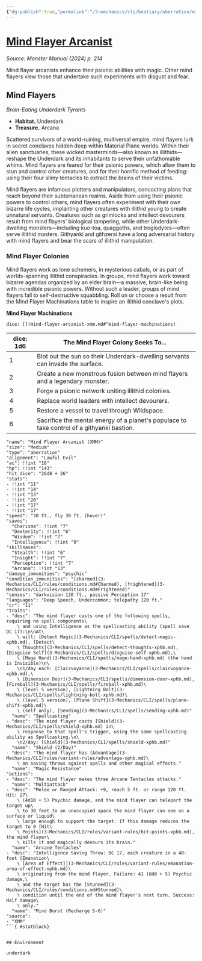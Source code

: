 ```yaml
---
{"dg-publish":true,"permalink":"/3-mechanics/cli/bestiary/aberration/mind-flayer-arcanist-xmm/","tags":["ttrpg-cli/compendium/src/5e/xmm","ttrpg-cli/monster/cr/11","ttrpg-cli/monster/environment/underdark","ttrpg-cli/monster/size/medium","ttrpg-cli/monster/type/aberration"],"created":"2025-02-22T12:02:28.213-05:00","updated":"2025-02-26T17:46:11.201-05:00"}
---
```


# [Mind Flayer Arcanist](3-Mechanics/CLI/bestiary/aberration/mind-flayer-arcanist-xmm.md)
*Source: Monster Manual (2024) p. 214*  

Mind flayer arcanists enhance their psionic abilities with magic. Other mind flayers view those that undertake such experiments with disgust and fear.

## Mind Flayers

*Brain-Eating Underdark Tyrants*

- **Habitat.** Underdark  
- **Treasure.** Arcana  

Scattered survivors of a world-ruining, multiversal empire, mind flayers lurk in secret conclaves hidden deep within Material Plane worlds. Within their alien sanctuaries, these wicked masterminds—also known as illithids—reshape the Underdark and its inhabitants to serve their unfathomable whims. Mind flayers are feared for their psionic powers, which allow them to stun and control other creatures, and for their horrific method of feeding: using their four slimy tentacles to extract the brains of their victims.

Mind flayers are infamous plotters and manipulators, concocting plans that reach beyond their subterranean realms. Aside from using their psionic powers to control others, mind flayers often experiment with their own bizarre life cycles, implanting other creatures with illithid young to create unnatural servants. Creatures such as grimlocks and intellect devourers result from mind flayers' biological tampering, while other Underdark-dwelling monsters—including kuo-toa, quaggoths, and troglodytes—often serve illithid masters. Githyanki and githzerai have a long adversarial history with mind flayers and bear the scars of illithid manipulation.

### Mind Flayer Colonies

Mind flayers work as lone schemers, in mysterious cabals, or as part of worlds-spanning illithid conspiracies. In groups, mind flayers work toward bizarre agendas organized by an elder brain—a massive, brain-like being with incredible psionic powers. Without such a leader, groups of mind flayers fall to self-destructive squabbling. Roll on or choose a result from the Mind Flayer Machinations table to inspire an illithid conclave's plots.

**Mind Flayer Machinations**

`dice: [](mind-flayer-arcanist-xmm.md#^mind-flayer-machinations)`

| dice: 1d6 | The Mind Flayer Colony Seeks To... |
|-----------|------------------------------------|
| 1 | Blot out the sun so their Underdark-dwelling servants can invade the surface. |
| 2 | Create a new monstrous fusion between mind flayers and a legendary monster. |
| 3 | Forge a psionic network uniting illithid colonies. |
| 4 | Replace world leaders with intellect devourers. |
| 5 | Restore a vessel to travel through Wildspace. |
| 6 | Sacrifice the mental energy of a planet's populace to take control of a githyanki bastion. |{ #mind-flayer-machinations}


```statblock
"name": "Mind Flayer Arcanist (XMM)"
"size": "Medium"
"type": "aberration"
"alignment": "Lawful Evil"
"ac": !!int "16"
"hp": !!int "143"
"hit_dice": "26d8 + 26"
"stats":
- !!int "11"
- !!int "14"
- !!int "13"
- !!int "20"
- !!int "17"
- !!int "17"
"speed": "30 ft., fly 30 ft. (hover)"
"saves":
  "Charisma": !!int "7"
  "Dexterity": !!int "6"
  "Wisdom": !!int "7"
  "Intelligence": !!int "9"
"skillsaves":
  "Stealth": !!int "6"
  "Insight": !!int "7"
  "Perception": !!int "7"
  "Arcana": !!int "13"
"damage_immunities": "psychic"
"condition_immunities": "[charmed](3-Mechanics/CLI/rules/conditions.md#Charmed), [frightened](3-Mechanics/CLI/rules/conditions.md#Frightened)"
"senses": "darkvision 120 ft., passive Perception 17"
"languages": "Deep Speech, Undercommon; telepathy 120 ft."
"cr": "11"
"traits":
- "desc": "The mind flayer casts one of the following spells, requiring no spell components\
    \ and using Intelligence as the spellcasting ability (spell save DC 17):\n\nAt\
    \ will: [Detect Magic](3-Mechanics/CLI/spells/detect-magic-xphb.md), [Detect\
    \ Thoughts](3-Mechanics/CLI/spells/detect-thoughts-xphb.md), [Disguise Self](3-Mechanics/CLI/spells/disguise-self-xphb.md),\
    \ [Mage Hand](3-Mechanics/CLI/spells/mage-hand-xphb.md) (the hand is Invisible)\n\
    \n1/day each: [Clairvoyance](3-Mechanics/CLI/spells/clairvoyance-xphb.md),\
    \ [Dimension Door](3-Mechanics/CLI/spells/dimension-door-xphb.md), [Fireball](3-Mechanics/CLI/spells/fireball-xphb.md)\
    \ (level 5 version), [Lightning Bolt](3-Mechanics/CLI/spells/lightning-bolt-xphb.md)\
    \ (level 5 version), [Plane Shift](3-Mechanics/CLI/spells/plane-shift-xphb.md)\
    \ (self only), [Sending](3-Mechanics/CLI/spells/sending-xphb.md)"
  "name": "Spellcasting"
- "desc": "The mind flayer casts [Shield](3-Mechanics/CLI/spells/shield-xphb.md) in\
    \ response to that spell's trigger, using the same spellcasting ability as Spellcasting.\n\
    \n2/day: [Shield](3-Mechanics/CLI/spells/shield-xphb.md)"
  "name": "Shield (2/Day)"
- "desc": "The mind flayer has [Advantage](3-Mechanics/CLI/rules/variant-rules/advantage-xphb.md)\
    \ on saving throws against spells and other magical effects."
  "name": "Magic Resistance"
"actions":
- "desc": "The mind flayer makes three Arcane Tentacles attacks."
  "name": "Multiattack"
- "desc": "Melee or Ranged Attack: +9, reach 5 ft. or range 120 ft. Hit: 27\
    \ (4d10 + 5) Psychic damage, and the mind flayer can teleport the target up\
    \ to 30 feet to an unoccupied space the mind flayer can see on a surface or liquid\
    \ large enough to support the target. If this damage reduces the target to 0 [Hit\
    \ Points](3-Mechanics/CLI/rules/variant-rules/hit-points-xphb.md), the mind flayer\
    \ kills it and magically devours its brain."
  "name": "Arcane Tentacles"
- "desc": "Intelligence Saving Throw: DC 17, each creature in a 40-foot [Emanation\
    \ [Area of Effect]](3-Mechanics/CLI/rules/variant-rules/emanation-area-of-effect-xphb.md)\
    \ originating from the mind flayer. Failure: 41 (8d8 + 5) Psychic damage,\
    \ and the target has the [Stunned](3-Mechanics/CLI/rules/conditions.md#Stunned)\
    \ condition until the end of the mind flayer's next turn. Success: Half damage\
    \ only."
  "name": "Mind Burst (Recharge 5-6)"
"source":
- "XMM"
```{ #statblock}


## Environment

underdark